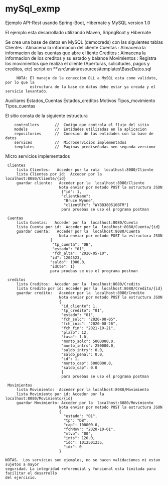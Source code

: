 # mySql_exmp
Ejemplo API-Rest usando Spring-Boot, Hibernate y MySQL version 1.0

   El ejemplo esta desarrollado utilizando Maven, SripngBoot y Hibernate <JAVAX>

   Se crea una base de datos en MySQL (democreds) con las siguientes tablas
   Clientes : Almacena la informacon del cliente
   Cuentas :  Almacena la informacion de las cuentas que abre el liente
   Creditos : Almacena la informacion de los creditos y su estado y balance
   Movimientos : Registra los movimientos que realiza el cliente (Aperturas, solicitudes, pagos y creditos, etc)
         script en **\src\main\resources\templates\BaseDatos.sql

         NOTA: El manejo de la coneccion DLL a MySQL esta como validate, por lo que la 
               estructura de la base de datos debe estar ya creada y el servicio levantado.

   Auxiliares
     Estados_Cuentas
	   Estados_creditos
	   Motivos
	   Tipos_movimiento
	   Tipos_cuentas

   El sitio consta de la siguiente estructura

        controllers       //  Codigo que controla el flujo del sitio
	    models            //  Entidades utilizadas en la aplicacion
	    repositories      //  Conexion de las entidades con la base de datos
	    services          //  Microservicios implementados
        templates         //  Paginas prediseñadas <en segunda version>

Micro servicios implementados

     Clientes
         lista Clientes:   Acceder por la ruta  localhost:8080/Cliente
         lista Clientes por id:  Acceder por la localhost:8080/Cliente/{id}
         guardar cliente:   Acceder por la  localhost:8080/Cliente
                            Nota enviar por metodo POST la estructura JSON
                             {"id": 1,
                             "clientName":
                              "Bruce Wynne",
                              "clientRfc": "WYBB380510BTM"}
                             para pruebas se uso el programa postman

     Cuentas
         lista Cuentas:   Acceder por la  localhost:8080/Cuenta
         lista Cuenta por id:  Acceder por la  localhost:8080/Cuenta/{id}
         guardar cuenta:   Acceder por la  localhost:8080/Cuenta
                            Nota enviar por metodo POST la estructura JSON  
                        {
                         "tp_cuenta": "DB",
                         "estado": "01",
                         "fch_alta": "2020-05-10",
                        "id": 1204523,
                        "saldo": 1000.0,
                        "idCte": 1}   
                        para pruebas se uso el programa postman       

     creditos
         lista Creditos:  Acceder por la  localhost:8080/Credito
         lista Credito por id: Acceder por la  localhost:8080/Credito/{id}
         guardar credito:   Acceder por la  localhost:8080/Credito
                            Nota enviar por metodo POST la estructura JSON    
                            {
                             "id_cliente": 1,
                             "tp_credito": "01",
                             "estado": "01",
                             "fch_solc": "2020-08-05",
                             "fch_inic": "2020-08-26",
                             "fch_fin": "2021-10-21",
                             "plazo": 12,
                             "tasa": 1.0,
                             "monto_solc": 5000000.0,
                             "monto_intrs": 250000.0,
                             "saldo_intrs": 0.0,
                             "saldo_penal": 0.0,
                             "id": 1,
                             "monto_cap": 5000000.0,
                             "saldo_cap": 0.0
                             }
                             para pruebas se uso el programa postman         

     Movimientos
         lista Movimiento:  Acceder por la localhost:8080/Movimiento
         lista Movimiento por id: Acceder por la  localhost:8080/Movimiento/{id}
         guardar Movimiento: Acceder por la  localhost:8080/Movimiento
                            Nota enviar por metodo POST la estructura JSON 
                            {
                              "estado": "01",
                              "tp": "DB",
                              "cap": 100000.0,
                              "fchMov": "2020-10-01",
                              "mtvo": "00",
                              "ints": 120.0,
                              "idc": 1012501235,
                              "idx": 0
                            }           

    NOTAS.  Los servicios son ejemplos, no se hacen validaciones ni estan sujetos a mayor
    seguridad. La integridad referencial y funcional esta limitada para facilitar el desarrollo
    del ejercicio.                                                                               
